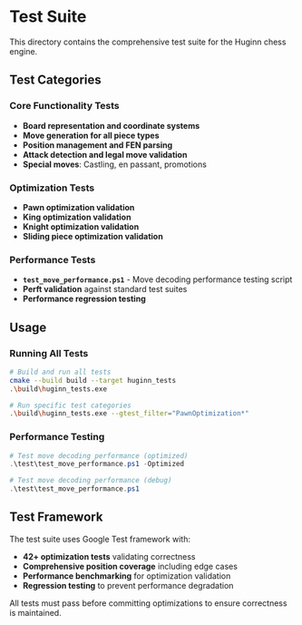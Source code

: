 # Test Suite

This directory contains the comprehensive test suite for the Huginn chess engine.

## Test Categories

### Core Functionality Tests
- **Board representation and coordinate systems**
- **Move generation for all piece types** 
- **Position management and FEN parsing**
- **Attack detection and legal move validation**
- **Special moves**: Castling, en passant, promotions

### Optimization Tests  
- **Pawn optimization validation**
- **King optimization validation**
- **Knight optimization validation** 
- **Sliding piece optimization validation**

### Performance Tests
- **`test_move_performance.ps1`** - Move decoding performance testing script
- **Perft validation** against standard test suites
- **Performance regression testing**

## Usage

### Running All Tests
```bash
# Build and run all tests
cmake --build build --target huginn_tests
.\build\huginn_tests.exe

# Run specific test categories
.\build\huginn_tests.exe --gtest_filter="PawnOptimization*"
```

### Performance Testing
```powershell
# Test move decoding performance (optimized)
.\test\test_move_performance.ps1 -Optimized

# Test move decoding performance (debug)  
.\test\test_move_performance.ps1
```

## Test Framework

The test suite uses Google Test framework with:
- **42+ optimization tests** validating correctness
- **Comprehensive position coverage** including edge cases
- **Performance benchmarking** for optimization validation
- **Regression testing** to prevent performance degradation

All tests must pass before committing optimizations to ensure correctness is maintained.
